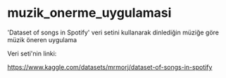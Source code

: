 # muzik_onerme_uygulamasi
'Dataset of songs in Spotify' veri setini kullanarak dinlediğin müziğe göre müzik öneren uygulama

Veri seti'nin linki:

https://www.kaggle.com/datasets/mrmorj/dataset-of-songs-in-spotify
